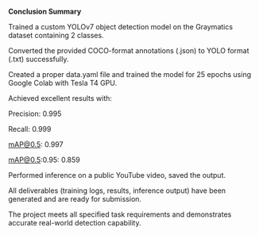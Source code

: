 **Conclusion Summary**


Trained a custom YOLOv7 object detection model on the Graymatics dataset containing 2 classes.

Converted the provided COCO-format annotations (.json) to YOLO format (.txt) successfully.

Created a proper data.yaml file and trained the model for 25 epochs using Google Colab with Tesla T4 GPU.

Achieved excellent results with:

Precision: 0.995

Recall: 0.999

mAP@0.5: 0.997

mAP@0.5:0.95: 0.859

Performed inference on a public YouTube video, saved the output.

All deliverables (training logs, results, inference output) have been generated and are ready for submission.

The project meets all specified task requirements and demonstrates accurate real-world detection capability.

